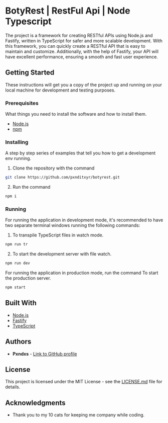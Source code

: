 # BotyRest | RestFul Api | Node Typescript

The project is a framework for creating RESTful APIs using Node.js and Fastify, written in TypeScript for safer and more scalable development. With this framework, you can quickly create a RESTful API that is easy to maintain and customize. Additionally, with the help of Fastify, your API will have excellent performance, ensuring a smooth and fast user experience.

## Getting Started

These instructions will get you a copy of the project up and running on your local machine for development and testing purposes.

### Prerequisites

What things you need to install the software and how to install them.

- [Node.js](https://nodejs.org/)
- [npm](https://www.npmjs.com/)

### Installing

A step by step series of examples that tell you how to get a development env running.

1. Clone the repository with the command 

```bash
git clone https://github.com/pxnditxyr/botyrest.git
```

2. Run the command 
```bash
npm i
```

### Running

For running the application in development mode, it's recommended to have two separate terminal windows running the following commands:

1. To transpile TypeScript files in watch mode.

```bash
npm run tr
```
2. To start the development server with file watch.

```bash
npm run dev 
```

For running the application in production mode, run the command
To start the production server.
```bash
npm start
```

## Built With

* [Node.js](https://nodejs.org/)
* [Fastify](https://www.fastify.io/)
* [TypeScript](https://www.typescriptlang.org/)

## Authors

* **Pxndxs** - [Link to GitHub profile](https://github.com/pxnditxyr)

## License

This project is licensed under the MIT License - see the [LICENSE.md](LICENSE.md) file for details.

## Acknowledgments

* Thank you to my 10 cats for keeping me company while coding.
